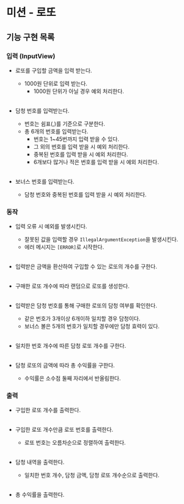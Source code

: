 # 미션 - 로또

## 기능 구현 목록

### 입력 (InputView)

- 로또를 구입할 금액을 입력 받는다.
  - 1000원 단위로 입력 받는다.
    - 1000원 단위가 아닐 경우 예외 처리한다.
    </br></br>

- 담청 번호를 입력받는다.
  - 번호는 쉼표(,)를 기준으로 구분한다.
  - 총 6개의 번호를 입력받는다.
    - 번호는 1~45번까지 입력 받을 수 있다.
    - 그 외의 번호를 입력 받을 시 예외 처리한다.
    - 중복된 번호를 입력 받을 시 예외 처리한다.
    - 6개보다 많거나 적은 번호를 입력 받을 시 예외 처리한다.
    </br></br>

- 보너스 번호를 입력받는다.
  - 담청 번호와 중복된 번호를 입력 받을 시 예외 처리한다.

### 동작

- 입력 오류 시 예외를 발생시킨다.
    - 잘못된 값을 입력할 경우 ``IllegalArgumentException``을 발생시킨다.
    - 에러 메시지는 ``[ERROR]``로 시작한다.
      </br></br>

- 입력받은 금액을 환산하여 구입할 수 있는 로또의 개수를 구한다.
  </br></br>

- 구매한 로또 개수에 따라 랜덤으로 로또를 생성한다.
  </br></br>

- 입력받은 담청 번호를 통해 구매한 로또의 담청 여부를 확인한다. 
  - 같은 번호가 3개이상 6개이하 일치할 경우 담청이다.
  - 보너스 볼은 5개의 번호가 일치할 경우에만 담청 효력이 있다.
    </br></br>

- 일치한 번호 개수에 따른 담청 로또 개수를 구한다.
</br></br>

- 담청 로또의 금액에 따라 총 수익률을 구한다.
  - 수익률은 소수점 둘째 자리에서 반올림한다.

### 출력

- 구입한 로또 개수를 출력한다.
  </br></br>
- 구입한 로또 개수만큼 로또 번호를 출력한다.
  - 로또 번호는 오름차순으로 정렬하여 출력한다.
    </br></br>

- 담청 내역을 출력한다.
  - 일치한 번호 개수, 담청 금액, 담청 로또 개수순으로 출력한다.
    </br></br>

- 총 수익률을 출력한다.